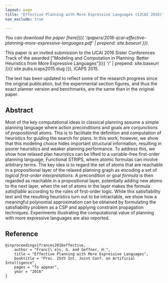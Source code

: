 ```yaml
---
layout: page
title: "Effective Planning with More Expressive Languages (IJCAI 2016)"
nav_exclude: true

---
```


_You can download the paper [here]({{ '/papers/2016-ijcai-effective-planning-more-expressive-languages.pdf' | prepend: site.baseurl }})_.


This paper is an invited submission to the IJCAI 2016 Sister Conferences Track of the awarded
["Modeling and Computation in Planning: Better Heuristics from More
Expressive Languages"]({{ '/' | prepend: site.baseurl }}{{ site.pubs.icaps2015.slug }}), ICAPS 2015.

The text has been updated to reflect some of the research progress since the original publication,
but the experimental section figures, and thus the exact planner version and benchmarks,
are the same than in the original paper.


## Abstract

Most of the key computational ideas in classical planning assume a simple planning language where
action preconditions and goals are conjunctions of _propositional_ atoms. This is to facilitate the
definition and computation of heuristics for guiding the
search for plans. In this work, however, we show that this modeling choice hides important
structural information, resulting in poorer heuristics and weaker planning performance. To address this, we
show how relaxed plan heuristics can be lifted to a variable-free first-order planning language,
Functional STRIPS, where atomic formulas can involve arbitrary terms. The key idea is to regard the set
of atoms that are reachable in a propositional layer of the relaxed planning graph as encoding a set of
_logical first-order interpretations_. A precondition or goal _formula_ is then regarded as reachable in a
propositional layer, potentially adding new atoms to the next layer, when the set of atoms in the layer
makes the formula _satisfiable_ according to the rules of first-order logic. While this satisfiability test and
the resulting heuristics turn out to be intractable, we show how a meaningful polynomial approximation
can be obtained by formulating the satisfiability problem as a CSP and applying constraint
propagation techniques.
Experiments illustrating the computational value of planning with more expressive languages are also reported.


## Reference

	@inproceedings{frances2016effective,
		author = "Franc{\`e}s, G. and Geffner, H.",
		title = "Effective Planning with More Expressive Languages",
		booktitle = "Proc. 25th Int. Joint Conf. on Artificial Intelligence",
		pages = "To appear",
		year = "2016"
	}